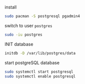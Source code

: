 install 
```bash
sudo pacman -S postgresql pgadmin4
```

switch to user `postgres`
```bash
sudo -iu postgres
```

INIT database
```bash
initdb -D /var/lib/postgres/data
```

start postgreSQL database
```bash
sudo systemctl start postgresql
sudo systemctl enable postgresql
```